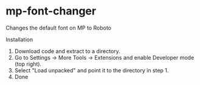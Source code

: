 # mp-font-changer
Changes the default font on MP to Roboto

Installation
1. Download code and extract to a directory.
2. Go to Settings -> More Tools -> Extensions and enable Developer mode (top right).
3. Select "Load unpacked" and point it to the directory in step 1.
4. Done
